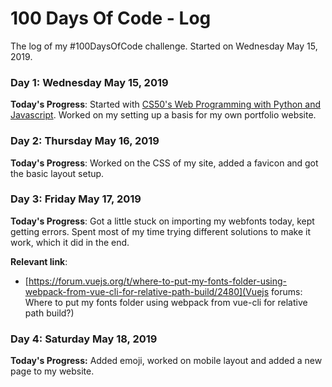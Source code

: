 # 100 Days Of Code - Log

The log of my #100DaysOfCode challenge. Started on Wednesday May 15, 2019.

### Day 1: Wednesday May 15, 2019

**Today's Progress**: Started with [CS50's Web Programming with Python and Javascript](https://online-learning.harvard.edu/course/cs50s-web-programming-python-and-javascript). Worked on my setting up a basis for my own portfolio website. 

### Day 2: Thursday May 16, 2019

**Today's Progress**: Worked on the CSS of my site, added a favicon and got the basic layout setup.

### Day 3: Friday May 17, 2019

**Today's Progress**: Got a little stuck on importing my webfonts today, kept getting errors. Spent most of my time trying different solutions to make it work, which it did in the end. 

**Relevant link**: 
- [https://forum.vuejs.org/t/where-to-put-my-fonts-folder-using-webpack-from-vue-cli-for-relative-path-build/2480](Vuejs forums: Where to put my fonts folder using webpack from vue-cli for relative path build?)

### Day 4: Saturday May 18, 2019
**Today's Progress:** Added emoji, worked on mobile layout and added a new page to my website.